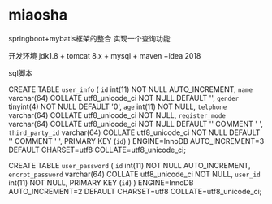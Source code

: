 # miaosha
springboot+mybatis框架的整合 实现一个查询功能

开发环境 jdk1.8 + tomcat 8.x + mysql + maven +idea 2018


sql脚本 

CREATE TABLE `user_info` (
  `id` int(11) NOT NULL AUTO_INCREMENT,
  `name` varchar(64) COLLATE utf8_unicode_ci NOT NULL DEFAULT '',
  `gender` tinyint(4) NOT NULL DEFAULT '0',
  `age` int(11) NOT NULL,
  `telphone` varchar(64) COLLATE utf8_unicode_ci NOT NULL,
  `register_mode` varchar(64) COLLATE utf8_unicode_ci NOT NULL DEFAULT '' COMMENT ' ',
  `third_party_id` varchar(64) COLLATE utf8_unicode_ci NOT NULL DEFAULT '' COMMENT ' ',
  PRIMARY KEY (`id`)
) ENGINE=InnoDB AUTO_INCREMENT=3 DEFAULT CHARSET=utf8 COLLATE=utf8_unicode_ci;


CREATE TABLE `user_password` (
  `id` int(11) NOT NULL AUTO_INCREMENT,
  `encrpt_password` varchar(64) COLLATE utf8_unicode_ci NOT NULL,
  `user_id` int(11) NOT NULL,
  PRIMARY KEY (`id`)
) ENGINE=InnoDB AUTO_INCREMENT=2 DEFAULT CHARSET=utf8 COLLATE=utf8_unicode_ci;



